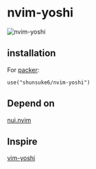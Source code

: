 # nvim-yoshi

![nvim-yoshi](https://user-images.githubusercontent.com/84017923/202717273-db4d449c-be07-4e9d-ba90-dde0f77687dd.gif)

## installation

For [packer](https://github.com/wbthomason/packer.nvim):

`use("shunsuke6/nvim-yoshi")`

## Depend on

[nui.nvim](https://github.com/MunifTanjim/nui.nvim)

## Inspire

[vim-yoshi](https://github.com/mattn/vim-yoshi/)

